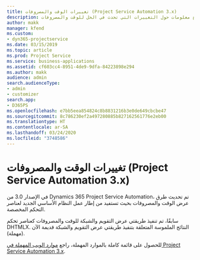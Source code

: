 ```yaml
---
title: تغييرات الوقت والمصروفات (Project Service Automation 3.x)
description: يقدم هذا الموضوع معلومات حول التغييرات التي تحدث في الحل للوقت والمصروفات.
author: makk
manager: kfend
ms.custom:
- dyn365-projectservice
ms.date: 03/15/2019
ms.topic: article
ms.prod: Project Service
ms.service: business-applications
ms.assetid: cf603cc4-8951-4de9-9dfa-84223898e294
ms.author: makk
audience: admin
search.audienceType:
- admin
- customizer
search.app:
- D365PS
ms.openlocfilehash: e7bb5eea854824c8b8831216b3e0de649cbcbe47
ms.sourcegitcommit: 8c786230ef2a497280885b827162561776e2eb00
ms.translationtype: HT
ms.contentlocale: ar-SA
ms.lasthandoff: 03/24/2020
ms.locfileid: "3748586"
---
```

# <a name="time-and-expense-changes-project-service-automation-3x"></a>تغييرات الوقت والمصروفات (Project Service Automation 3.x)

في الإصدار 3.0 من Dynamics 365 Project Service Automation، تم تحديث طرق عرض الوقت والمصروفات بحيث تستفيد من إطار عمل النظام الأساسي الجديد لعناصر التحكم المخصصة.

سابقًا، تم تنفيذ طريقتي عرض التقويم والشبكة للوقت والمصروفات كعناصر تحكم DHTMLX. النتائج الملموسة المتعلقة بتنفيذ طريقتي عرض التقويم والشبكة قديمة الآن (مهملة).

للحصول على قائمة كاملة بالموارد المهملة، راجع [موارد الويب المهملة في Project Service Automation 3.x](web-resources-deprecated-v3.x.md).
